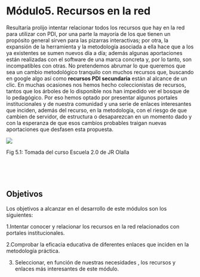 
# Módulo5. Recursos en la red

Resultaría prolijo intentar relacionar todos los recursos que hay en la red para utilizar con PDI, por una parte la mayoría de los que tienen un propósito general sirven para las pizarras interactivas; por otra, la expansión de la herramienta y la metodología asociada a ella hace que a los ya existentes se sumen nuevos día a día; además algunas aportaciones están realizadas con el software de una marca concreta y, por lo tanto, son incompatibles con otras. No pretendemos abrumar lo que queremos que sea un cambio metodológico tranquilo con muchos recursos que, buscando en google algo así como **recursos PDI secundaria** están al alcance de un clic. En muchas ocasiones nos hemos hecho coleccionistas de recursos, tantos que los árboles de lo disponible nos han impedido ver el bosque de lo pedagógico. Por eso hemos optado por presentar algunos portales institucionales y de nuestra comunidad y una serie de enlaces interesantes que inciden, además del recurso, en la metodología, con el riesgo de que cambien de servidor, de estructura o desaparezcan en un momento dado y con la esperanza de que esos cambios probables traigan nuevas aportaciones que desfasen esta propuesta.


![](http://www.aularagon.org/Files/UserFiles/File/ESCUELA2.0/atlante.png)

Fig 5.1: Tomada del curso Escuela 2.0 de JR Olalla

 

 

## Objetivos

Los objetivos a alcanzar en el desarrollo de este módulos son los siguientes:

1.Intentar conocer y relacionar los recursos en la red relacionados con portales institucionales.

2.Comprobar la eficacia educativa de diferentes enlaces que inciden en la metodología práctica.

3. Seleccionar, en función de nuestras necesidades , los recursos y enlaces más interesantes de este módulo.

